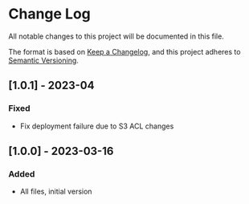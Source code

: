 # Change Log
All notable changes to this project will be documented in this file.

The format is based on [Keep a Changelog](https://keepachangelog.com/en/1.0.0/),
and this project adheres to [Semantic Versioning](https://semver.org/spec/v2.0.0.html).

## [1.0.1] - 2023-04
### Fixed
- Fix deployment failure due to S3 ACL changes

## [1.0.0] - 2023-03-16
### Added
- All files, initial version
